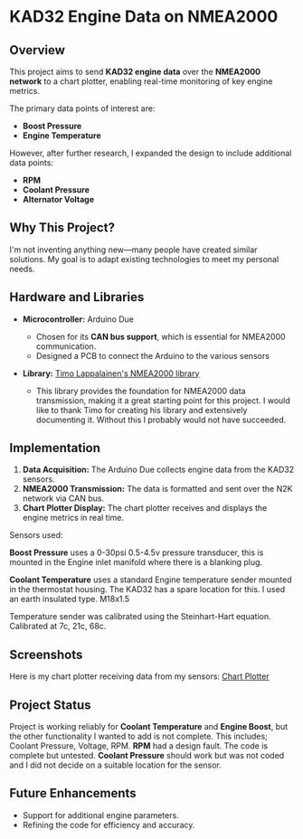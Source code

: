 # KAD32 Engine Data on NMEA2000

## Overview
This project aims to send **KAD32 engine data** over the **NMEA2000 network** to a chart plotter, enabling real-time monitoring of key engine metrics. 

The primary data points of interest are:
- **Boost Pressure**
- **Engine Temperature**

However, after further research, I expanded the design to include additional data points:
- **RPM**
- **Coolant Pressure**
- **Alternator Voltage**

## Why This Project?
I'm not inventing anything new—many people have created similar solutions. My goal is to adapt existing technologies to meet my personal needs.

## Hardware and Libraries
- **Microcontroller:** Arduino Due  
    - Chosen for its **CAN bus support**, which is essential for NMEA2000 communication.
    - Designed a PCB to connect the Arduino to the various sensors
 
- **Library:** [Timo Lappalainen's NMEA2000 library](https://github.com/ttlappalainen/NMEA2000)  
    - This library provides the foundation for NMEA2000 data transmission, making it a great starting point for this project. I would like to thank Timo for creating his library and extensively documenting it. Without this I probably would not have succeeded.

## Implementation
1. **Data Acquisition:** The Arduino Due collects engine data from the KAD32 sensors.
2. **NMEA2000 Transmission:** The data is formatted and sent over the N2K network via CAN bus.
3. **Chart Plotter Display:** The chart plotter receives and displays the engine metrics in real time.

Sensors used:

**Boost Pressure** uses a 0-30psi 0.5-4.5v pressure transducer, this is mounted in the Engine inlet manifold where there is a blanking plug.

**Coolant Temperature** uses a standard Engine temperature sender mounted in the thermostat housing. The KAD32 has a spare location for this. I used an earth insulated type. M18x1.5

Temperature sender was calibrated using the Steinhart-Hart equation. 
Calibrated at 7c, 21c, 68c.

## Screenshots
Here is my chart plotter receiving data from my sensors: [Chart Plotter](./Chartplotter.jpeg)


## Project Status

Project is working reliably for **Coolant Temperature** and **Engine Boost**, but the other functionality I wanted to add is not complete. This includes; Coolant Pressure, Voltage, RPM. 
**RPM** had a design fault. The code is complete but untested. 
**Coolant Pressure** should work but was not coded and I did not decide on a suitable location for the sensor.

## Future Enhancements
- Support for additional engine parameters.
- Refining the code for efficiency and accuracy.
